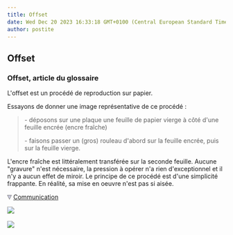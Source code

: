 ```yaml
---
title: Offset
date: Wed Dec 20 2023 16:33:18 GMT+0100 (Central European Standard Time)
author: postite
---
```


## Offset
### Offset, article du glossaire
 L'offset est un procédé de reproduction sur papier.

Essayons de donner une image représentative de ce procédé :

> \- déposons sur une plaque une feuille de papier vierge à côté d'une feuille encrée (encre fraîche)
> 
> \- faisons passer un (gros) rouleau d'abord sur la feuille encrée, puis sur la feuille vierge.

L'encre fraîche est littéralement transférée sur la seconde feuille. Aucune "gravure" n'est nécessaire, la pression à opérer n'a rien d'exceptionnel et il n'y a aucun effet de miroir. Le principe de ce procédé est d'une simplicité frappante. En réalité, sa mise en oeuvre n'est pas si aisée.



![](images/flechebas.gif) [Communication](http://www.artrealite.com/annonceurs.htm) 

[![](https://cbonvin.fr/sites/regie.artrealite.com/visuels/campagne1.png)](index-2.html#20131014)

![](https://cbonvin.fr/sites/regie.artrealite.com/visuels/campagne2.png)